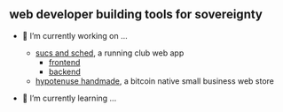 <!--
**bbellify/bbellify** is a ✨ _special_ ✨ repository because its `README.md` (this file) appears on your GitHub profile.

Here are some ideas to get you started:

- 🔭 I’m currently working on ...
- 🌱 I’m currently learning ...
- 👯 I’m looking to collaborate on ...
- 🤔 I’m looking for help with ...
- 💬 Ask me about ...
- 📫 How to reach me: ...
- 😄 Pronouns: ...
- ⚡ Fun fact: ...
-->

## web developer building tools for sovereignty

- 🔭 I’m currently working on ...
  - <a href='https://www.sucsandsched.netlify.app'>sucs and sched</a>, a running club web app
    - <a href='https://github.com/bbellify/sucsandsched-frontend'>frontend</a>
    - <a href='https://github.com/bbellify/sucsandsched-backend'>backend</a>
  - <a href='https://www.hypotenusehandmade.shop'>hypotenuse handmade</a>, a bitcoin native small business web store

- 🌱 I’m currently learning ...

